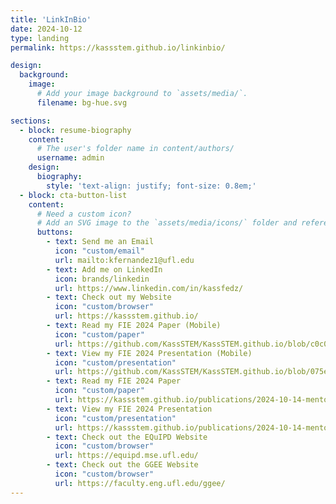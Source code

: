 ```yaml
---
title: 'LinkInBio'
date: 2024-10-12
type: landing
permalink: https://kassstem.github.io/linkinbio/

design:
  background:
    image:
      # Add your image background to `assets/media/`.
      filename: bg-hue.svg

sections:
  - block: resume-biography
    content:
      # The user's folder name in content/authors/
      username: admin
    design:
      biography:
        style: 'text-align: justify; font-size: 0.8em;'
  - block: cta-button-list
    content:
      # Need a custom icon?
      # Add an SVG image to the `assets/media/icons/` folder and reference it in the `icon` field below
      buttons:
        - text: Send me an Email
          icon: "custom/email"
          url: mailto:kfernandez1@ufl.edu
        - text: Add me on LinkedIn
          icon: brands/linkedin
          url: https://www.linkedin.com/in/kassfedz/
        - text: Check out my Website
          icon: "custom/browser"
          url: https://kassstem.github.io/
        - text: Read my FIE 2024 Paper (Mobile)
          icon: "custom/paper"
          url: https://github.com/KassSTEM/KassSTEM.github.io/blob/c0c0317f9a64efc05917d9b0b08aac963183afac/files/an_exploratory_study_on_post-secondary_stem_mentorship_within_student_organizations.pdf
        - text: View my FIE 2024 Presentation (Mobile)
          icon: "custom/presentation"
          url: https://github.com/KassSTEM/KassSTEM.github.io/blob/075e0178ce6ee4f685e5b8113f03d75b1bc0357e/files/FIE_2024_Fernandez_and_Ruzycki_Slides.pdf
        - text: Read my FIE 2024 Paper
          icon: "custom/paper"
          url: https://kassstem.github.io/publications/2024-10-14-mentorship-in-student-organizations#paper
        - text: View my FIE 2024 Presentation
          icon: "custom/presentation"
          url: https://kassstem.github.io/publications/2024-10-14-mentorship-in-student-organizations#pptx
        - text: Check out the EQuIPD Website
          icon: "custom/browser"
          url: https://equipd.mse.ufl.edu/
        - text: Check out the GGEE Website
          icon: "custom/browser"
          url: https://faculty.eng.ufl.edu/ggee/
---
```

